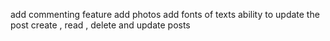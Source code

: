 add commenting feature
add photos
add fonts of texts
ability to update the post
create , read , delete and update posts
